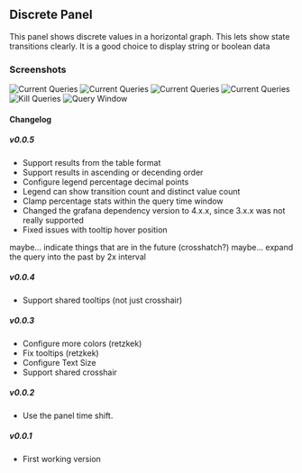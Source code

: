 ## Discrete Panel

This panel shows discrete values in a horizontal graph.  This lets show state transitions clearly.  It is a good
choice to display string or boolean data


### Screenshots

![Current Queries](https://raw.githubusercontent.com/NatelEnergy/grafana-discrete-panel/master/src/img/screenshot-single-1.png)
![Current Queries](https://raw.githubusercontent.com/NatelEnergy/grafana-discrete-panel/master/src/img/screenshot-single-2.png)
![Current Queries](https://raw.githubusercontent.com/NatelEnergy/grafana-discrete-panel/master/src/img/screenshot-single-3.png)
![Current Queries](https://raw.githubusercontent.com/NatelEnergy/grafana-discrete-panel/master/src/img/screenshot-single-4.png)
![Kill Queries   ](https://raw.githubusercontent.com/NatelEnergy/grafana-discrete-panel/master/src/img/screenshot-multiple.png)
![Query Window   ](https://raw.githubusercontent.com/NatelEnergy/grafana-discrete-panel/master/src/img/screenshot-options.png)

#### Changelog

##### v0.0.5

- Support results from the table format
- Support results in ascending or decending order
- Configure legend percentage decimal points
- Legend can show transition count and distinct value count
- Clamp percentage stats within the query time window
- Changed the grafana dependency version to 4.x.x, since 3.x.x was not really supported
- Fixed issues with tooltip hover position

maybe... indicate things that are in the future (crosshatch?)
maybe... expand the query into the past by 2x interval


##### v0.0.4

- Support shared tooltips (not just crosshair)


##### v0.0.3

- Configure more colors (retzkek)
- Fix tooltips (retzkek)
- Configure Text Size
- Support shared crosshair


##### v0.0.2

- Use the panel time shift.


##### v0.0.1

- First working version

